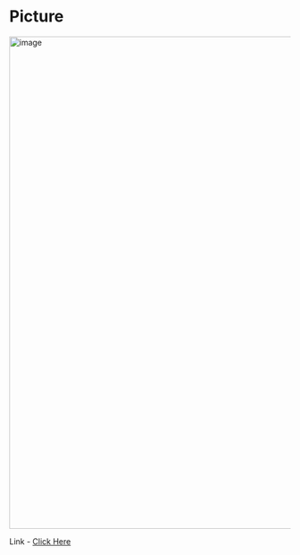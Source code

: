 # Picture
<img width="1442" height="880" alt="image" src="https://github.com/user-attachments/assets/a677ac21-f426-4c93-bbe8-96d20fc695de" />

Link - [Click Here](https://class-schedule-bsit3b.vercel.app/)
